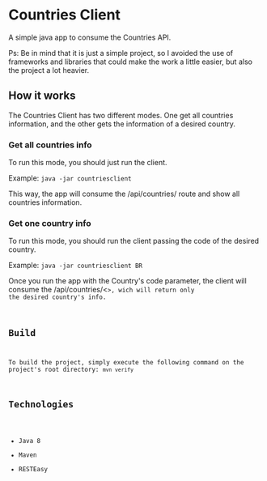 # Countries Client
A simple java app to consume the Countries API.

Ps: Be in mind that it is just a simple project, so I avoided the use of 
frameworks and libraries that could make the work a little easier, 
but also the project a lot heavier.

## How it works
The Countries Client has two different modes. One get all countries 
information, and the other gets the information of a desired country.

### Get all countries info
To run this mode, you should just run the client.

Example: `java -jar countriesclient`

This way, the app will consume the /api/countries/ route and show all 
countries information.


### Get one country info
To run this mode, you should run the client passing the code of the
desired country.

Example: `java -jar countriesclient BR` 

Once you run the app with the Country's code parameter, the client will
consume the /api/countries/<<CODE>>, wich will return only the desired 
country's info.

## Build
To build the project, simply execute the following command on the
project's root directory:
`mvn verify`

## Technologies
- Java 8
- Maven
- RESTEasy
